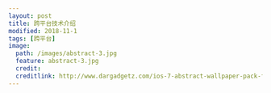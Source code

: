 ```yaml
---
layout: post
title: 跨平台技术介绍
modified: 2018-11-1
tags: [跨平台]
image:
  path: /images/abstract-3.jpg
  feature: abstract-3.jpg
  credit: 
  creditlink: http://www.dargadgetz.com/ios-7-abstract-wallpaper-pack-for-iphone-5-and-ipod-touch-retina/
---
```



	
	